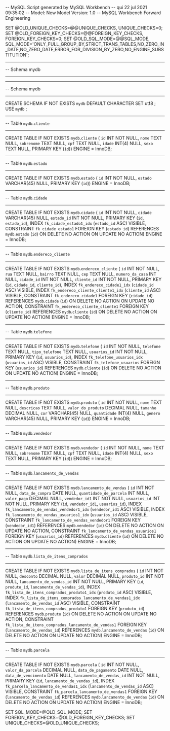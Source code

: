-- MySQL Script generated by MySQL Workbench
-- qui 22 jul 2021 09:35:02
-- Model: New Model    Version: 1.0
-- MySQL Workbench Forward Engineering

SET @OLD_UNIQUE_CHECKS=@@UNIQUE_CHECKS, UNIQUE_CHECKS=0;
SET @OLD_FOREIGN_KEY_CHECKS=@@FOREIGN_KEY_CHECKS, FOREIGN_KEY_CHECKS=0;
SET @OLD_SQL_MODE=@@SQL_MODE, SQL_MODE='ONLY_FULL_GROUP_BY,STRICT_TRANS_TABLES,NO_ZERO_IN_DATE,NO_ZERO_DATE,ERROR_FOR_DIVISION_BY_ZERO,NO_ENGINE_SUBSTITUTION';

-- -----------------------------------------------------
-- Schema mydb
-- -----------------------------------------------------

-- -----------------------------------------------------
-- Schema mydb
-- -----------------------------------------------------
CREATE SCHEMA IF NOT EXISTS `mydb` DEFAULT CHARACTER SET utf8 ;
USE `mydb` ;

-- -----------------------------------------------------
-- Table `mydb`.`cliente`
-- -----------------------------------------------------
CREATE TABLE IF NOT EXISTS `mydb`.`cliente` (
  `id` INT NOT NULL,
  `nome` TEXT NULL,
  `sobrenome` TEXT NULL,
  `cpf` TEXT NULL,
  `idade` INT(4) NULL,
  `sexo` TEXT NULL,
  PRIMARY KEY (`id`))
ENGINE = InnoDB;


-- -----------------------------------------------------
-- Table `mydb`.`estado`
-- -----------------------------------------------------
CREATE TABLE IF NOT EXISTS `mydb`.`estado` (
  `id` INT NOT NULL,
  `estado` VARCHAR(45) NULL,
  PRIMARY KEY (`id`))
ENGINE = InnoDB;


-- -----------------------------------------------------
-- Table `mydb`.`cidade`
-- -----------------------------------------------------
CREATE TABLE IF NOT EXISTS `mydb`.`cidade` (
  `id` INT NOT NULL,
  `cidade` VARCHAR(45) NULL,
  `estado_id` INT NOT NULL,
  PRIMARY KEY (`id`, `estado_id`),
  INDEX `fk_cidade_estado1_idx` (`estado_id` ASC) VISIBLE,
  CONSTRAINT `fk_cidade_estado1`
    FOREIGN KEY (`estado_id`)
    REFERENCES `mydb`.`estado` (`id`)
    ON DELETE NO ACTION
    ON UPDATE NO ACTION)
ENGINE = InnoDB;


-- -----------------------------------------------------
-- Table `mydb`.`endereco_cliente`
-- -----------------------------------------------------
CREATE TABLE IF NOT EXISTS `mydb`.`endereco_cliente` (
  `id` INT NOT NULL,
  `rua` TEXT NULL,
  `bairro` TEXT NULL,
  `cep` TEXT NULL,
  `numero_da_casa` INT NULL,
  `cidade_id` INT NOT NULL,
  `cliente_id` INT NOT NULL,
  PRIMARY KEY (`id`, `cidade_id`, `cliente_id`),
  INDEX `fk_endereco_cidade1_idx` (`cidade_id` ASC) VISIBLE,
  INDEX `fk_endereco_cliente_cliente1_idx` (`cliente_id` ASC) VISIBLE,
  CONSTRAINT `fk_endereco_cidade1`
    FOREIGN KEY (`cidade_id`)
    REFERENCES `mydb`.`cidade` (`id`)
    ON DELETE NO ACTION
    ON UPDATE NO ACTION,
  CONSTRAINT `fk_endereco_cliente_cliente1`
    FOREIGN KEY (`cliente_id`)
    REFERENCES `mydb`.`cliente` (`id`)
    ON DELETE NO ACTION
    ON UPDATE NO ACTION)
ENGINE = InnoDB;


-- -----------------------------------------------------
-- Table `mydb`.`telefone`
-- -----------------------------------------------------
CREATE TABLE IF NOT EXISTS `mydb`.`telefone` (
  `id` INT NOT NULL,
  `telefone` TEXT NULL,
  `tipo_telefone` TEXT NULL,
  `usuarios_id` INT NOT NULL,
  PRIMARY KEY (`id`, `usuarios_id`),
  INDEX `fk_telefone_usuarios_idx` (`usuarios_id` ASC) VISIBLE,
  CONSTRAINT `fk_telefone_usuarios`
    FOREIGN KEY (`usuarios_id`)
    REFERENCES `mydb`.`cliente` (`id`)
    ON DELETE NO ACTION
    ON UPDATE NO ACTION)
ENGINE = InnoDB;


-- -----------------------------------------------------
-- Table `mydb`.`produto`
-- -----------------------------------------------------
CREATE TABLE IF NOT EXISTS `mydb`.`produto` (
  `id` INT NOT NULL,
  `nome` TEXT NULL,
  `descricao` TEXT NULL,
  `valor_do_produto` DECIMAL NULL,
  `tamanho` DECIMAL NULL,
  `cor` VARCHAR(45) NULL,
  `quantidade` INT(4) NULL,
  `genero` VARCHAR(45) NULL,
  PRIMARY KEY (`id`))
ENGINE = InnoDB;


-- -----------------------------------------------------
-- Table `mydb`.`vendedor`
-- -----------------------------------------------------
CREATE TABLE IF NOT EXISTS `mydb`.`vendedor` (
  `id` INT NOT NULL,
  `nome` TEXT NULL,
  `sobrenome` TEXT NULL,
  `cpf` TEXT NULL,
  `idade` INT(4) NULL,
  `sexo` TEXT NULL,
  PRIMARY KEY (`id`))
ENGINE = InnoDB;


-- -----------------------------------------------------
-- Table `mydb`.`lancamento_de_vendas`
-- -----------------------------------------------------
CREATE TABLE IF NOT EXISTS `mydb`.`lancamento_de_vendas` (
  `id` INT NOT NULL,
  `data_de_compra` DATE NULL,
  `quantidade_de_parcela` INT NULL,
  `valor_pago` DECIMAL NULL,
  `vendedor_id1` INT NOT NULL,
  `usuarios_id` INT NOT NULL,
  PRIMARY KEY (`id`, `vendedor_id1`, `usuarios_id`),
  INDEX `fk_lancamento_de_vendas_vendedor1_idx` (`vendedor_id1` ASC) VISIBLE,
  INDEX `fk_lancamento_de_vendas_usuarios1_idx` (`usuarios_id` ASC) VISIBLE,
  CONSTRAINT `fk_lancamento_de_vendas_vendedor1`
    FOREIGN KEY (`vendedor_id1`)
    REFERENCES `mydb`.`vendedor` (`id`)
    ON DELETE NO ACTION
    ON UPDATE NO ACTION,
  CONSTRAINT `fk_lancamento_de_vendas_usuarios1`
    FOREIGN KEY (`usuarios_id`)
    REFERENCES `mydb`.`cliente` (`id`)
    ON DELETE NO ACTION
    ON UPDATE NO ACTION)
ENGINE = InnoDB;


-- -----------------------------------------------------
-- Table `mydb`.`lista_de_itens_comprados`
-- -----------------------------------------------------
CREATE TABLE IF NOT EXISTS `mydb`.`lista_de_itens_comprados` (
  `id` INT NOT NULL,
  `desconto` DECIMAL NULL,
  `valor` DECIMAL NULL,
  `produto_id` INT NOT NULL,
  `lancamento_de_vendas_id` INT NOT NULL,
  PRIMARY KEY (`id`, `produto_id`, `lancamento_de_vendas_id`),
  INDEX `fk_lista_de_itens_comprados_produto1_idx` (`produto_id` ASC) VISIBLE,
  INDEX `fk_lista_de_itens_comprados_lancamento_de_vendas1_idx` (`lancamento_de_vendas_id` ASC) VISIBLE,
  CONSTRAINT `fk_lista_de_itens_comprados_produto1`
    FOREIGN KEY (`produto_id`)
    REFERENCES `mydb`.`produto` (`id`)
    ON DELETE NO ACTION
    ON UPDATE NO ACTION,
  CONSTRAINT `fk_lista_de_itens_comprados_lancamento_de_vendas1`
    FOREIGN KEY (`lancamento_de_vendas_id`)
    REFERENCES `mydb`.`lancamento_de_vendas` (`id`)
    ON DELETE NO ACTION
    ON UPDATE NO ACTION)
ENGINE = InnoDB;


-- -----------------------------------------------------
-- Table `mydb`.`parcela`
-- -----------------------------------------------------
CREATE TABLE IF NOT EXISTS `mydb`.`parcela` (
  `id` INT NOT NULL,
  `valor_da_parcela` DECIMAL NULL,
  `data_de_pagamento` DATE NULL,
  `data_de_vencimento` DATE NULL,
  `lancamento_de_vendas_id` INT NOT NULL,
  PRIMARY KEY (`id`, `lancamento_de_vendas_id`),
  INDEX `fk_parcela_lancamento_de_vendas1_idx` (`lancamento_de_vendas_id` ASC) VISIBLE,
  CONSTRAINT `fk_parcela_lancamento_de_vendas1`
    FOREIGN KEY (`lancamento_de_vendas_id`)
    REFERENCES `mydb`.`lancamento_de_vendas` (`id`)
    ON DELETE NO ACTION
    ON UPDATE NO ACTION)
ENGINE = InnoDB;


SET SQL_MODE=@OLD_SQL_MODE;
SET FOREIGN_KEY_CHECKS=@OLD_FOREIGN_KEY_CHECKS;
SET UNIQUE_CHECKS=@OLD_UNIQUE_CHECKS;
